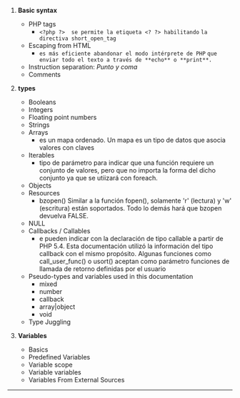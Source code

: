 1. **Basic syntax**
	* PHP tags 
		* ``<?php ?>  se permite la etiqueta <? ?> habilitando``
		``la directiva short_open_tag ``
	* Escaping from HTML
		* ``es más eficiente abandonar el modo intérprete de PHP`` ``que enviar todo el texto a través de **echo** o **print**.``
	* Instruction separation: _Punto y coma_
	* Comments

2. **types**
	* Booleans
	* Integers
	* Floating point numbers
	* Strings
	* Arrays
		* es un mapa ordenado. Un mapa es un tipo de datos que asocia valores con claves
	* Iterables
		* tipo de parámetro para indicar que una función requiere un conjunto de valores, pero que no importa la forma del dicho conjunto ya que se utiizará con foreach.
	* Objects
	* Resources
	    * bzopen() Similar a la función fopen(), solamente 'r' (lectura) y 'w' (escritura) están soportados. Todo lo demás hará que bzopen devuelva FALSE.
	* NULL
	* Callbacks / Callables
	    * e pueden indicar con la declaración de tipo callable a partir de PHP 5.4. Esta documentación utilizó la información del tipo callback con el mismo propósito.
          Algunas funciones como call_user_func() o usort() aceptan como parámetro funciones de llamada de retorno definidas por el usuario
	* Pseudo-types and variables used in this documentation
	    * mixed
	    * number
	    * callback
	    * array|object 
	    * void
	* Type Juggling

3. **Variables**
 	* Basics
	* Predefined Variables
	* Variable scope
	* Variable variables
	* Variables From External Sources

************
	
